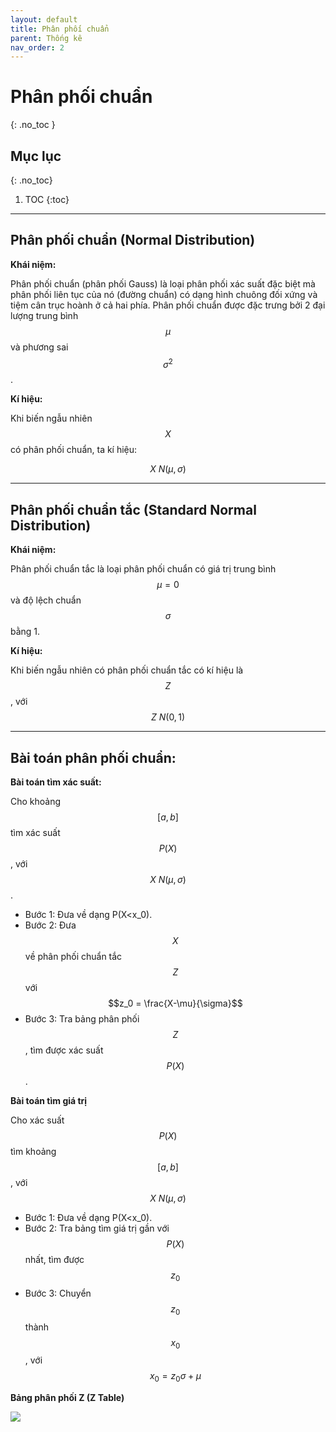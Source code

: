 ```yaml
---
layout: default
title: Phân phối chuẩn
parent: Thống kê
nav_order: 2
---
```


# Phân phối chuẩn
{: .no_toc }

## Mục lục
{: .no_toc}

1. TOC
{:toc}

<hr/>

## Phân phối chuẩn (Normal Distribution)

**Khái niệm:**

Phân phối chuẩn (phân phối Gauss) là loại phân phối xác suất đặc biệt mà phân phối liên tục của nó (đường chuẩn) có dạng hình chuông đối xứng và tiệm cân trục hoành ở cả hai phía. Phân phối chuẩn được đặc trưng bởi 2 đại lượng trung bình $$\mu$$ và phương sai $$\sigma^2$$.

**Kí hiệu:**

Khi biến ngẫu nhiên $$X$$ có phân phối chuẩn, ta kí hiệu:

$$X \text{~} N(\mu, \sigma)$$

<hr/>

## Phân phối chuẩn tắc (Standard Normal Distribution)

**Khái niệm:**

Phân phối chuẩn tắc là loại phân phối chuẩn có giá trị trung bình $$\mu = 0$$ và độ lệch chuẩn $$\sigma$$ bằng 1.

**Kí hiệu:**

Khi biến ngẫu nhiên có phân phối chuẩn tắc có kí hiệu là $$Z$$, với $$Z \text{~} N(0, 1)$$

<hr/>

## Bài toán phân phối chuẩn:

**Bài toán tìm xác suất:**

Cho khoảng $$[a,b]$$ tìm xác suất $$P(X)$$, với $$X \text{~} N(\mu, \sigma)$$.

- Bước 1: Đưa về dạng P(X<x_0).
- Bước 2: Đưa $$X$$ về phân phối chuẩn tắc $$Z$$ với $$z_0 = \frac{X-\mu}{\sigma}$$
- Bước 3: Tra bảng phân phối $$Z$$, tìm được xác suất $$P(X)$$.

**Bài toán tìm giá trị**

Cho xác suất $$P(X)$$ tìm khoảng $$[a,b]$$, với $$X \text{~} N(\mu, \sigma)$$ 

- Bước 1: Đưa về dạng P(X<x_0).
- Bước 2: Tra bảng tìm giá trị gần với $$P(X)$$ nhất, tìm được $$z_0$$
- Bước 3: Chuyển $$z_0$$ thành $$x_0$$, với $$x_0 = z_0 \sigma + \mu$$

**Bảng phân phối Z (Z Table)**

![](/assets/images/statistics/img_2.jpg)
